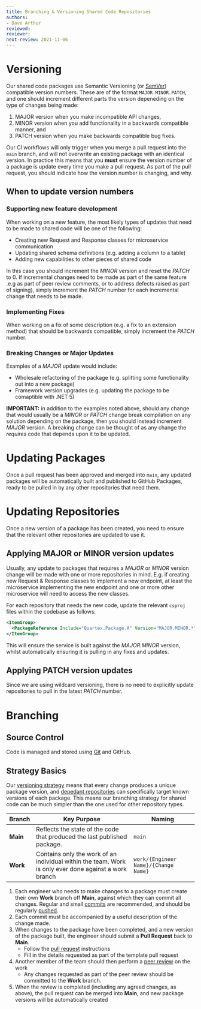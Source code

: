 ```yaml
---
title: Branching & Versioning Shared Code Repositories
authors: 
- Dave Arthur
reviewed: 
reviewer:
next-review: 2021-11-06
---
```


# Versioning

Our shared code packages use Semantic Versioning (or [SemVer](https://semver.org/)) compatible version numbers. These are of the format `MAJOR.MINOR.PATCH`, and one should increment different parts the version depeneding on the type of changes being made:

1. MAJOR version when you make incompatible API changes,
2. MINOR version when you add functionality in a backwards compatible manner, and
3. PATCH version when you make backwards compatible bug fixes.

Our CI workflows will only trigger when you merge a pull request into the `main` branch, and will not overwrite an existing package with an identical version. In practice this means that you **must** ensure the version number of a package is update every time you make a pull request. As part of the pull request, you should indicate how the version number is changing, and why.

## When to update version numbers

### Supporting new feature development

When working on a new feature, the most likely types of updates that need to be made to shared code will be one of the following:

* Creating new Request and Response classes for microservice communication
* Updating shared schema definitions (e.g. adding a column to a table)
* Adding new capabilities to other pieces of shared code

In this case you should increment the _MINOR_ version and reset the _PATCH_ to 0. If incremental changes need to be made as part of the same feature .e.g as part of peer review comments, or to address defects raised as part of signing), simply increment the _PATCH_ number for each incremental change that needs to be made.

### Implementing Fixes

When working on a fix of some description (e.g. a fix to an extension method) that should be backwards compatible, simply increment the _PATCH_ number.

### Breaking Changes or Major Updates

Examples of a _MAJOR_ update would include:

* Wholesale refactoring of the package (e.g. splitting some functionality out into a new package)
* Framework version upgrades (e.g. updating the package to be comaptible with .NET 5)

**IMPORTANT:** in addition to the examples noted above, should any change that would usually be a _MINOR_ or _PATCH_ change break compilation on any solution depending on the package, then you should instead increment _MAJOR_ version. A breaking change can be thought of as any change the _requires_ code that depends upon it to be updated.

# Updating Packages

Once a pull request has been approved and merged into `main`, any updated packages will be automatically built and published to GitHub Packages, ready to be pulled in by any other repositories that need them.

# Updating Repositories

Once a new version of a package has been created, you need to ensure that the relevant other repositories are updated to use it.

## Applying MAJOR or MINOR version updates

Usually, any update to packages that requires a _MAJOR_ or _MINOR_ version change will be made with one or more repositories in mind. E.g. if creating new Request & Response classes to implement a new endpoint, at least the microservice implementing the new endpoint and one or more other microservice will need to access the new classes.

For each repository that needs the new code, update the relevant `csproj` files within the codebase as follows:

```xml
<ItemGroup>
  <PackageReference Include="Quartex.Package.A" Version="MAJOR.MINOR.*" />
</ItemGroup>
```

This will ensure the service is built against the _MAJOR.MINOR_ version, whilst automatically ensuring it is pulling in any fixes and updates.

## Applying PATCH version updates

Since we are using wildcard versioning, there is no need to explicitly update repositories to pull in the latest _PATCH_ number. 

# Branching

## Source Control
Code is managed and stored using [Git](https://git-scm.com/docs) and GitHub.

## Strategy Basics

Our [versioning strategy](#versioning) means that every change produces a unique package version, and [depedant repositories](#updating-repositories) can specifically target known versions of each package. This means our branching strategy for shared code can be much simpler than the one used for other repository types.

| **Branch** | **Key Purpose** | **Naming** |
|--|--|--|
| **Main** | Reflects the state of the code that produced the last published package.  | `main` |
| **Work** | Contains only the work of an individual within the team. Work is only ever done against a work branch | `work/{Engineer Name}/{Change Name}`|

1. Each engineer who needs to make changes to a package must create their own **Work** branch off **Main**, against which they can commit all changes. Regular and small [commits](https://git-scm.com/docs/git-commit) are recommended, and should be regularly [pushed](https://git-scm.com/docs/git-push). 
1. Each commit must be accompanied by a useful description of the change made.
1. When changes to the package have been completed, and a new version of the package built, the engineer should submit a **Pull Request** back to **Main**.
    - Follow the [pull request](/6.-Engineering/Peer-Reviewing/Pull-Requests#creating-a-pull-request) instructions
    - Fill in the details requested as part of the template pull request
1. Another member of the team should then perform a [peer review](/6.-Engineering/Peer-Reviewing) on the work
    - Any changes requested as part of the peer review should be committed to the **Work** branch.
1. When the review is completed (including any agreed changes, as above), the pull request can be merged into **Main**, and new package versions will be automatically created
